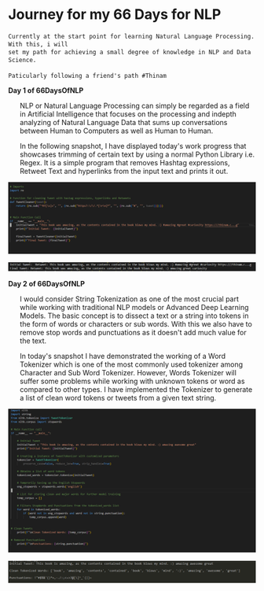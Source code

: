 <h1>Journey for my 66 Days for NLP </h1>

    Currently at the start point for learning Natural Language Processing. With this, i will
    set my path for achieving a small degree of knowledge in NLP and Data Science.  

    Paticularly following a friend's path #Thinam 


<strong>Day 1 of 66DaysOfNLP</strong>

<ul>
<l1>
    NLP or Natural Language Processing can simply be regarded as a field in Artificial Intelligence
    that focuses on the processing and indepth analyzing of Natural Language Data that sums up conversations between Human to Computers as well as Human to Human. 

In the following snapshot, I have displayed today's work progress that showcases trimming of certain text
by using a normal Python Library i.e. Regex. It is a simple program that removes Hashtag expressions, Retweet Text and hyperlinks from the input text and prints it out. 

</li>
</ul>


![](images/d1.PNG)

![](images/d1o.PNG)



<strong>Day 2 of 66DaysOfNLP</strong>

<ul>
<l1>
I would consider String Tokenization as one of the most crucial part while working with traditional NLP models or Advanced Deep Learning Models. The basic concept is to dissect a text or a string into tokens in the form of words or characters or sub words. With this we also have to remove stop words and punctuations as it doesn't add much value for the text.

In today's snapshot I have demonstrated the working of a Word Tokenizer which is one of the most commonly used tokenizer among Character and Sub Word Tokenizer. However, Words Tokenizer will suffer some problems while working with unknown tokens or word as compared to other types. I have implemented the Tokenizer to generate a list of clean word tokens or tweets from a given text string. 

</li>
</ul>


![](images/d2.PNG)

![](images/d20.PNG)
